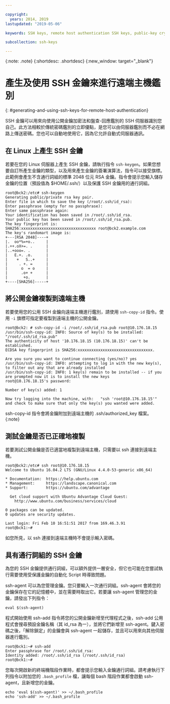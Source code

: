 ```yaml
---

copyright:
  years: 2014, 2019
lastupdated: "2019-05-06"

keywords: SSH keys, remote host authentication SSH keys, public-key cryptography

subcollection: ssh-keys

---
```


{:note: .note}
{:shortdesc: .shortdesc}
{:new_window: target="_blank"}

# 產生及使用 SSH 金鑰來進行遠端主機鑑別
{: #generating-and-using-ssh-keys-for-remote-host-authentication}

SSH 金鑰可以用來向使用公開金鑰加密法和盤查-回應鑑別的 SSH 伺服器識別您自己。此方法相較於傳統密碼鑑別的立即優點，是您可以由伺服器鑑別而不必在網路上傳送密碼。您也可以自動地使用它，因為它允許自動式伺服器通訊。

## 在 Linux 上產生 SSH 金鑰

若要在您的 Linux 伺服器上產生 SSH 金鑰，請執行指令 `ssh-keygen`。如果您想要自訂所產生金鑰的類型，以及用來產生金鑰的簽署演算法，指令可以接受旗標。此範例會產生不含通行詞組的標準 2048 位元 RSA 金鑰。指令會提示您輸入儲存金鑰的位置（預設值為 $HOME/.ssh/）以及保護 SSH 金鑰用的通行詞組。

    root@bck2:/etc# ssh-keygen
    Generating public/private rsa key pair.
    Enter file in which to save the key (/root/.ssh/id_rsa):
    Enter passphrase (empty for no passphrase):
    Enter same passphrase again:
    Your identification has been saved in /root/.ssh/id_rsa.
    Your public key has been saved in /root/.ssh/id_rsa.pub.
    The key fingerprint is:
    SHA256:xxxxxxxxxxxxxxxxxxxxxxxxxxxxxxxxx root@bck2.example.com
    The key's randomart image is:
    +---[RSA 2048]----+
    |.  oo*%=+o..     |
    |.++.oX+=. .      |
    |..+ooo=. .       |
    |   E.+. .o.      |
    |    +   S..+     |
    |     . +. =      |
    |      o  = o     |
    |      .o+ +      |
    |       +o.       |
    +----[SHA256]-----+

## 將公開金鑰複製到遠端主機

若要使用您的公用 SSH 金鑰向遠端主機進行鑑別，請使用 `ssh-copy-id` 指令。使用 `-i` 旗標可指定要複製到遠端主機的公開金鑰。

    root@bck2: # ssh-copy-id -i /root/.ssh/id_rsa.pub root@10.176.18.15
    /usr/bin/ssh-copy-id: INFO: Source of key(s) to be installed: "/root/.ssh/id_rsa.pub"
    The authenticity of host '10.176.18.15 (10.176.18.15)' can't be established.
    ECDSA key fingerprint is SHA256:xxxxxxxxxxxxxxxxxxxxxxxxxxxxxxxxx.

    Are you sure you want to continue connecting (yes/no)? yes
    /usr/bin/ssh-copy-id: INFO: attempting to log in with the new key(s), to filter out any that are already installed
    /usr/bin/ssh-copy-id: INFO: 1 key(s) remain to be installed -- if you are prompted now it is to install the new keys
    root@10.176.18.15's password:

    Number of key(s) added: 1

    Now try logging into the machine, with:   "ssh 'root@10.176.18.15'"
    and check to make sure that only the key(s) you wanted were added.

ssh-copy-id 指令會將金鑰附加到遠端主機的 .ssh/authorized_key 檔案。
{:note}

## 測試金鑰是否已正確地複製

若要測試公開金鑰是否已適當地複製到遠端主機，只需要以 ssh 連接到遠端主機。

    root@bck2:/etc# ssh root@10.176.18.15
    Welcome to Ubuntu 16.04.2 LTS (GNU/Linux 4.4.0-53-generic x86_64)

    * Documentation:  https://help.ubuntu.com
    * Management:     https://landscape.canonical.com
    * Support:        https://ubuntu.com/advantage

      Get cloud support with Ubuntu Advantage Cloud Guest:
        http://www.ubuntu.com/business/services/cloud

    0 packages can be updated.
    0 updates are security updates.

    Last login: Fri Feb 10 16:51:51 2017 from 169.46.3.91
    root@bck1:~#

如您所見，以 ssh 連接到遠端主機時不會提示輸入密碼。

## 具有通行詞組的 SSH 金鑰

為您的 SSH 金鑰提供通行詞組，可以額外提供一層安全，但它也可能在您嘗試執行需要使用受保護金鑰的自動化 Script 時導致問題。

ssh-agent 可以為您管理金鑰。您只要輸入一次通行詞組。ssh-agent 會將您的金鑰保存在它的記憶體中，並在需要時取出它。若要讓 ssh-agent 管理您的金鑰，請發出下列指令：

    eval $(ssh-agent)

程式開始使用 ssh-add 指令將您的公開金鑰新增至代理程式之後，ssh-add 公用程式會搜尋預設金鑰名稱（其 id_rsa 為一），並將它們新增至 ssh-agent。鍵入密碼之後，「解除鎖定」的金鑰會與 ssh-agent 一起儲存，並且可以用來向其他伺服器進行鑑別。

    root@bck1:~# ssh-add
    Enter passphrase for /root/.ssh/id_rsa:
    Identity added: /root/.ssh/id_rsa (/root/.ssh/id_rsa)
    root@bck1:~#

您每次開啟新的終端機階段作業時，都會提示您輸入金鑰通行詞組。請考慮執行下列指令以附加您的 `.bash_profile` 檔，讓每個 bash 階段作業都會啟動 ssh-agent，且新增您的金鑰。

    echo 'eval $(ssh-agent)' >> ~/.bash_profile
    echo 'ssh-add' >> ~/.bash_profile
